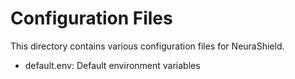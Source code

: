 # Configuration Files

This directory contains various configuration files for NeuraShield.

- default.env: Default environment variables
